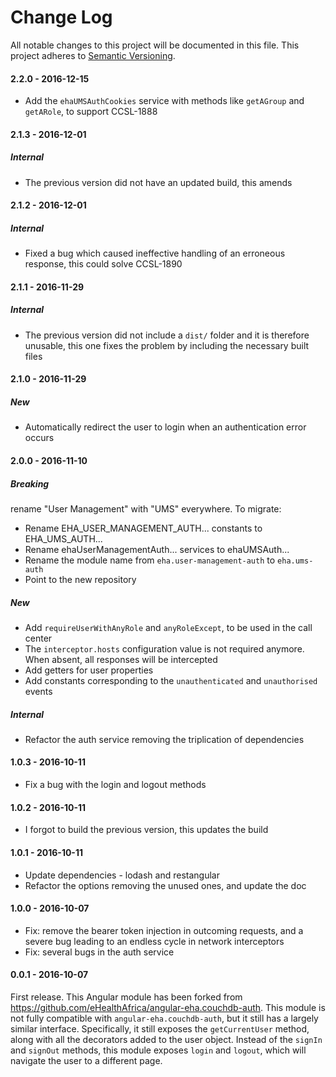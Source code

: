 # Change Log

All notable changes to this project will be documented in this file.
This project adheres to [Semantic Versioning](http://semver.org/).

#### 2.2.0 - 2016-12-15

- Add the `ehaUMSAuthCookies` service with methods like `getAGroup`
  and `getARole`, to support CCSL-1888

#### 2.1.3 - 2016-12-01

##### Internal

- The previous version did not have an updated build, this amends

#### 2.1.2 - 2016-12-01

##### Internal

- Fixed a bug which caused ineffective handling of an erroneous
  response, this could solve CCSL-1890

#### 2.1.1 - 2016-11-29

##### Internal

- The previous version did not include a `dist/` folder and it is
  therefore unusable, this one fixes the problem by including the
  necessary built files

#### 2.1.0 - 2016-11-29

##### New

- Automatically redirect the user to login when an authentication error occurs

#### 2.0.0 - 2016-11-10

##### Breaking

rename "User Management" with "UMS" everywhere. To migrate:
- Rename EHA_USER_MANAGEMENT_AUTH... constants to EHA_UMS_AUTH...
- Rename ehaUserManagementAuth... services to ehaUMSAuth...
- Rename the module name from `eha.user-management-auth` to `eha.ums-auth`
- Point to the new repository

##### New

- Add `requireUserWithAnyRole` and `anyRoleExcept`, to be used in the
  call center
- The `interceptor.hosts` configuration value is not required
  anymore. When absent, all responses will be intercepted
- Add getters for user properties
- Add constants corresponding to the `unauthenticated` and
  `unauthorised` events

##### Internal

- Refactor the auth service removing the triplication of dependencies

#### 1.0.3 - 2016-10-11

- Fix a bug with the login and logout methods

#### 1.0.2 - 2016-10-11

- I forgot to build the previous version, this updates the build

#### 1.0.1 - 2016-10-11

- Update dependencies - lodash and restangular
- Refactor the options removing the unused ones, and update the doc

#### 1.0.0 - 2016-10-07

- Fix: remove the bearer token injection in outcoming requests, and a
  severe bug leading to an endless cycle in network interceptors
- Fix: several bugs in the auth service

#### 0.0.1 - 2016-10-07

First release. This Angular module has been forked from
<https://github.com/eHealthAfrica/angular-eha.couchdb-auth>. This
module is not fully compatible with `angular-eha.couchdb-auth`, but it
still has a largely similar interface. Specifically, it still exposes
the `getCurrentUser` method, along with all the decorators added to
the user object. Instead of the `signIn` and `signOut` methods, this
module exposes `login` and `logout`, which will navigate the user to a
different page.
